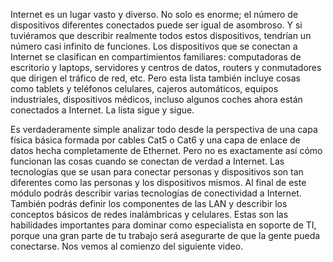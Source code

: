 Internet es un lugar vasto y diverso. No solo es enorme; el número de dispositivos diferentes conectados puede ser igual de asombroso. Y si tuviéramos que describir realmente todos estos dispositivos, tendrían un número casi infinito de funciones. Los dispositivos que se conectan a Internet se clasifican en compartimientos familiares: computadoras de escritorio y laptops, servidores y centros de datos, routers y conmutadores que dirigen el tráfico de red, etc. Pero esta lista también incluye cosas como tablets y teléfonos celulares, cajeros automáticos, equipos industriales, dispositivos médicos, incluso algunos coches ahora están conectados a Internet. La lista sigue y sigue.

Es verdaderamente simple analizar todo desde la perspectiva de una capa física básica formada por cables Cat5 o Cat6 y una capa de enlace de datos hecha completamente de Ethernet. Pero no es exactamente así cómo funcionan las cosas cuando se conectan de verdad a Internet. Las tecnologías que se usan para conectar personas y dispositivos son tan diferentes como las personas y los dispositivos mismos. Al final de este módulo podrás describir varias tecnologías de conectividad a Internet. También podrás definir los componentes de las LAN y describir los conceptos básicos de redes inalámbricas y celulares. Estas son las habilidades importantes para dominar como especialista en soporte de TI, porque una gran parte de tu trabajo será asegurarte de que la gente pueda conectarse. Nos vemos al comienzo del siguiente video.
